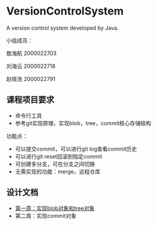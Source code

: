 # VersionControlSystem
A version control system developed by Java.

小组成员：

敖海航 2000022703

刘海云 2000022718

赵晓浩 2000022791

## 课程项目要求

- 命令行工具
- 参考git实现原理，实现blob，tree，commit核心存储结构

功能点：

- 可以提交commit，可以进行git log查看commit历史
- 可以进行git reset回滚到指定commit
- 可创建多分支，可在分支之间切换
- 无需实现的功能：merge，远程仓库

## 设计文档

- [第一周：实现blob对象和tree对象](https://github.com/callmeahh/VersionControlSystem/tree/main/src/documentation/Week1.md)
- 第二周：实现commit对象